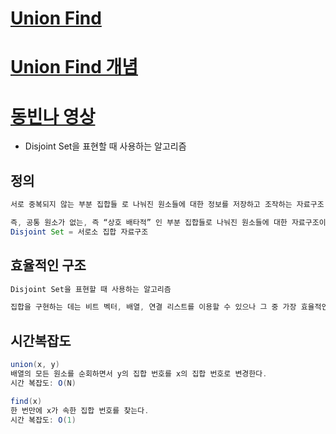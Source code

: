 # [Union Find](https://gmlwjd9405.github.io/2018/08/31/algorithm-union-find.html)
# [Union Find 개념](https://hombody.tistory.com/m/86?category=845480)
# [동빈나 영상](https://www.youtube.com/watch?v=AMByrd53PHM)
* Disjoint Set을 표현할 때 사용하는 알고리즘

## 정의
```java
서로 중복되지 않는 부분 집합들 로 나눠진 원소들에 대한 정보를 저장하고 조작하는 자료구조

즉, 공통 원소가 없는, 즉 “상호 배타적” 인 부분 집합들로 나눠진 원소들에 대한 자료구조이다.
Disjoint Set = 서로소 집합 자료구조
```

## 효율적인 구조
```java
Disjoint Set을 표현할 때 사용하는 알고리즘

집합을 구현하는 데는 비트 벡터, 배열, 연결 리스트를 이용할 수 있으나 그 중 가장 효율적인 트리 구조 (아래 참고*)를 이용하여 구현한다.
```


## 시간복잡도
```java
union(x, y)
배열의 모든 원소를 순회하면서 y의 집합 번호를 x의 집합 번호로 변경한다.
시간 복잡도: O(N)

find(x)
한 번만에 x가 속한 집합 번호를 찾는다.
시간 복잡도: O(1)
```
